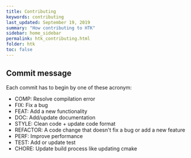 ```yaml
---
title: Contributing
keywords: contributing
last_updated: September 19, 2019
summary: "How contributing to HTK"
sidebar: home_sidebar
permalink: htk_contributing.html
folder: htk
toc: false
---
```


## Commit message

Each commit has to begin by one of these acronym:
- COMP: Resolve compilation error
- FIX: Fix a bug
- FEAT: Add a new functionality
- DOC: Add/update documentation
- STYLE: Clean code + update code format
- REFACTOR: A code change that doesn't fix a bug or add a new feature
- PERF: Improve performance
- TEST: Add or update test
- CHORE: Update build process like updating cmake

